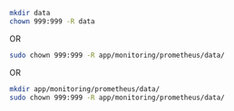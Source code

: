 ```bash
mkdir data
chown 999:999 -R data
```

OR

```bash
sudo chown 999:999 -R app/monitoring/prometheus/data/
```

OR

```bash
mkdir app/monitoring/prometheus/data/
sudo chown 999:999 -R app/monitoring/prometheus/data/
```
